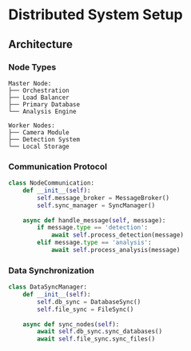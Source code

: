 # Distributed System Setup

## Architecture

### Node Types
```
Master Node:
├── Orchestration
├── Load Balancer
├── Primary Database
└── Analysis Engine

Worker Nodes:
├── Camera Module
├── Detection System
└── Local Storage
```

### Communication Protocol
```python
class NodeCommunication:
    def __init__(self):
        self.message_broker = MessageBroker()
        self.sync_manager = SyncManager()
        
    async def handle_message(self, message):
        if message.type == 'detection':
            await self.process_detection(message)
        elif message.type == 'analysis':
            await self.process_analysis(message)
```

### Data Synchronization
```python
class DataSyncManager:
    def __init__(self):
        self.db_sync = DatabaseSync()
        self.file_sync = FileSync()
        
    async def sync_nodes(self):
        await self.db_sync.sync_databases()
        await self.file_sync.sync_files()
```

